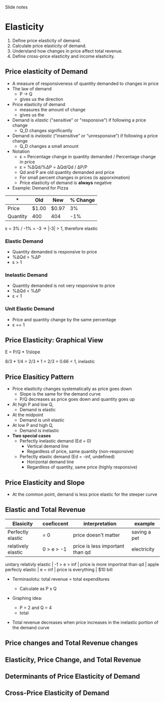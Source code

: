 Slide notes

# Elasticity

1. Define price elasticity of demand.
2. Calculate price elasticity of demand.
3. Understand how changes in price affect total revenue.
4. Define cross-price elasticity and income elasticity.

## Price elasticity of Demand

- A measure of responsiveness of quantity demanded to changes in price
- The law of demand
  - P -> Q 
  - gives us the direction
- Price elasticity of demand
  - measures the amount of change
  - gives us the 
- Demand is *elastic* ("sensitive" or "responsive") if following a price change
  - Q\_D changes significantly 
- Demand is *inelastic* (“insensitive” or “unresponsive”) if following a price change
  - Q\_D changes a small amount 
- Notation
  - ε = Percentage change in quantity demanded / Percentage change in price
  - ε = %ΔQd/%ΔP = ΔQd/Qd / ΔP/P
  - Qd and P are old quantity demanded and price
  - For small percent changes in prices (is apporximation)
  - Price elasticity of demand is **always** negative
- Example: Demand for Pizza

\* | Old | New | % Change
--- | --- | --- | --- 
Price | $1.00 | $0.97 | 3%
Quantity | 400 | 404 | -1%

ε = 3% / -1% = -3 -> |-3| > 1, therefore elastic

### Elastic Demand
- Quantity demanded is responsive to price
- %ΔQd > %ΔP
- ε > 1

### Inelastic Demand
- Quantity demanded is not very responsive to price
- %ΔQd < %ΔP
- ε < 1

### Unit Elastic Demand
- Price and quantity change by the same percentage
- ε == 1

## Price Elasticity: Graphical View 

E = P/Q * 1/slope

8/3 * 1/4 = 2/3 * 1 = 2/3 = 0.66 < 1, inelastic

## Price Elasiticy Pattern
- Price elasticity changes systematically as price goes down
  - Slope is the same for the demand curve
  - P/Q decreases as price goes down and quantity goes up
- At high P and low Q, 
  - Demand is elastic
- At the midpoint
  - Demand is unit elastic
- At low P and high Q, 
  - Demand is inelastic
- **Two special cases**
  - Perfectly inelastic demand (Ed = 0)
    - Vertical demand line
    - Regardless of price, same quantity (non-responsive)
  - Perfectly elastic demand (Ed = -inf, undefined)
    - Horizontal demand line
    - Regardless of quantity, same price (highly responsive)

## Price Elasticity and Slope
- At the common point,  demand is less price elastic for the steeper curve

## Elastic and Total Revenue

Elasicity | coeficcent | interpretation | example
-------- | --------- | ---------- | --------
Perfectly elastic | = 0 | price doesn't matter | saving a pet
relatively elastic | 0 > e > -1 | price is less important than qd | electricity
unitary
relativly elastic | -1 > e > inf | price is more importnat than qd | apple
perfecly elastic | e = inf | price is everything | $10 bill

- Terminaolotu: total revenue = total expenditures
  - Calculate as P x Q
- Graphing idea:
  - P = 2 and Q = 4
  - total

- Total revenue decreases when price increases in the inelastic portion of the demand curve

## Price changes and Total Revenue changes

## Elasticity, Price Change, and Total Revenue

## Determinants of Price Elasticity of Demand

## Cross-Price Elasticity of Demand
